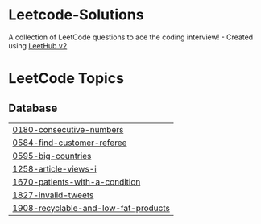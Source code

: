 # Leetcode-Solutions
A collection of LeetCode questions to ace the coding interview! - Created using [LeetHub v2](https://github.com/arunbhardwaj/LeetHub-2.0)

<!---LeetCode Topics Start-->
# LeetCode Topics
## Database
|  |
| ------- |
| [0180-consecutive-numbers](https://github.com/Kasprix/Leetcode-Solutions/tree/master/0180-consecutive-numbers) |
| [0584-find-customer-referee](https://github.com/Kasprix/Leetcode-Solutions/tree/master/0584-find-customer-referee) |
| [0595-big-countries](https://github.com/Kasprix/Leetcode-Solutions/tree/master/0595-big-countries) |
| [1258-article-views-i](https://github.com/Kasprix/Leetcode-Solutions/tree/master/1258-article-views-i) |
| [1670-patients-with-a-condition](https://github.com/Kasprix/Leetcode-Solutions/tree/master/1670-patients-with-a-condition) |
| [1827-invalid-tweets](https://github.com/Kasprix/Leetcode-Solutions/tree/master/1827-invalid-tweets) |
| [1908-recyclable-and-low-fat-products](https://github.com/Kasprix/Leetcode-Solutions/tree/master/1908-recyclable-and-low-fat-products) |
<!---LeetCode Topics End-->